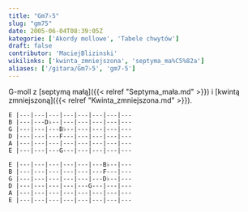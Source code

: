 ```yaml
---
title: "Gm7♭5"
slug: "gm75"
date: 2005-06-04T08:39:05Z
kategorie: ['Akordy mollowe', 'Tabele chwytów']
draft: false
contributor: 'MaciejBlizinski'
wikilinks: ['kwinta_zmniejszona', 'septyma_ma%C5%82a']
aliases: ['/gitara/Gm7♭5', 'gm7-5']
---
```

G-moll z [septymą małą]({{< relref "Septyma_mała.md" >}}) i [kwintą
zmniejszoną]({{< relref "Kwinta_zmniejszona.md" >}}).


```
E |---|---|---|---|---|---|---|---
B |---|---D♭--|---|---|---|---|---
G |---|---|---B♭--|---|---|---|---
D |---|---|---F---|---|---|---|---
A |---|---|---|---|---|---|---|---
E |---|---|---G---|---|---|---|---
```



```
E |---|---|---|---|---|---B♭--|---
B |---|---|---|---|---|---F---|---
G |---|---|---|---|---|---D♭--|---
D |---|---|---|---|---G---|---|---
A |---|---|---|---|---|---|---|---
E |---|---|---|---|---|---|---|---
```



